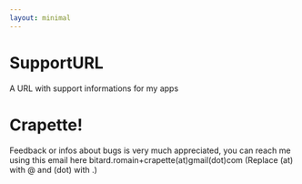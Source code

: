 ```yaml
---
layout: minimal
---
```


# SupportURL

A URL with support informations for my apps

# Crapette!

Feedback or infos about bugs is very much appreciated, you can reach me using this email here bitard.romain+crapette(at)gmail(dot)com
(Replace (at) with @ and (dot) with .)

